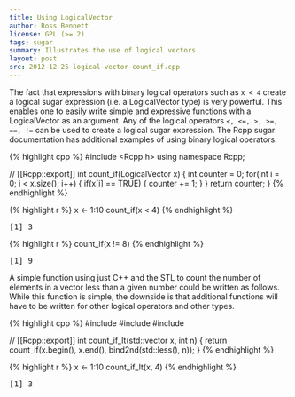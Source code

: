 ```yaml
---
title: Using LogicalVector
author: Ross Bennett
license: GPL (>= 2)
tags: sugar
summary: Illustrates the use of logical vectors
layout: post
src: 2012-12-25-logical-vector-count_if.cpp
---
```



The fact that expressions with binary logical operators 
such as `x < 4` create a logical sugar expression 
(i.e. a LogicalVector type) is very powerful. This enables
one to easily write simple and expressive functions with
a LogicalVector as an argument.
Any of the logical operators `<, <=, >, >=, ==, !=` can be used
to create a logical sugar expression. The Rcpp sugar documentation
has additional examples of using binary logical operators.

{% highlight cpp %}
#include <Rcpp.h>
using namespace Rcpp;
 
// [[Rcpp::export]]
int count_if(LogicalVector x) {
    int counter = 0;
    for(int i = 0; i < x.size(); i++) {
        if(x[i] == TRUE) {
            counter += 1;
        }
    }
    return counter;
}
{% endhighlight %}


{% highlight r %}
 x <- 1:10
 count_if(x < 4)
{% endhighlight %}



<pre class="output">
[1] 3
</pre>



{% highlight r %}
 count_if(x != 8)
{% endhighlight %}



<pre class="output">
[1] 9
</pre>


A simple function using just C++ and the STL to count the
number of elements in a vector less than a given number could
be written as follows. While this function is simple, the
downside is that additional functions will have to be
written for other logical operators and other types.

{% highlight cpp %}
#include <vector>
#include <functional>
#include <algorithm>

// [[Rcpp::export]]
int count_if_lt(std::vector<double> x, int n) {
    return count_if(x.begin(), x.end(), bind2nd(std::less<double>(), n));
}
{% endhighlight %}


{% highlight r %}
 x <- 1:10
 count_if_lt(x, 4)
{% endhighlight %}



<pre class="output">
[1] 3
</pre>

